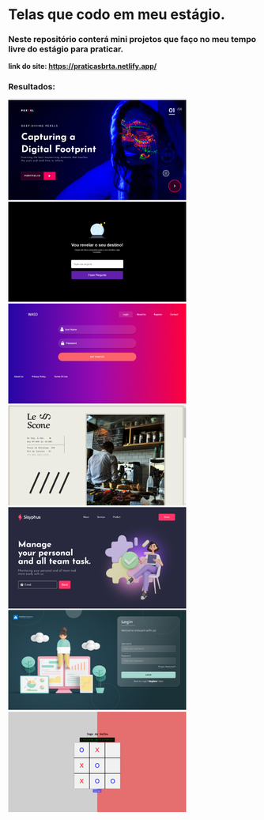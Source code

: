 # Telas que codo em meu estágio.
### Neste repositório conterá mini projetos que faço no meu tempo livre do estágio para praticar.
<strong>link do site: https://praticasbrta.netlify.app/ </strong>
### Resultados:
<img src="./img/pextel.jpg"><br>
<img src="./img/explorer.jpg"><br>
<img src="./img/gradiente.jpg"><br>
<img src="./img/leScone.jpg"><br>
<img src="./img/home.jpg"><br>
<img src="./img/login.jpg"><br>
<img src="./img/jogoDaVelha.png"><br>

